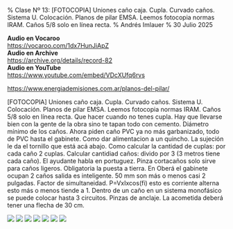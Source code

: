 % Clase Nº 13: [FOTOCOPIA] Uniones caño caja. Cupla. Curvado caños. Sistema U. Colocación. Planos de pilar EMSA. Leemos fotocopia normas IRAM. Caños 5/8 solo en línea recta.
% Andrés Imlauer
% 30 Julio 2025

**Audio en Vocaroo**   
https://vocaroo.com/1dx7HunJiApZ   
**Audio en Archive**   
https://archive.org/details/record-82   
**Audio en YouTube**   
https://www.youtube.com/embed/VDcXUfq6rvs   
   
https://www.energiademisiones.com.ar/planos-del-pilar/   

[FOTOCOPIA] Uniones caño caja. Cupla. Curvado caños. Sistema U. Colocación. Planos de pilar EMSA. Leemos fotocopia normas IRAM. Caños 5/8 solo en línea recta. Que hacer cuando no tenes cupla. Hay que llevarse bien con la gente de la obra sino te tapan todo con cemento. Diámetro mínimo de los caños. Ahora piden caño PVC ya no más garbanizado, todo de PVC hasta el gabinete. Como dar alimentacion a un quincho. La sujeción le da el tornillo que está acá abajo. Como calcular la cantidad de cuplas: por cada caño 2 cuplas. Calcular cantidiad caños: divido por 3 (3 metros tiene cada caño). El ayudante habla en portuguez. Pinza cortacaños solo sirve para caños ligeros. Obligatoria la puesta a tierra. En Oberá el gabinete ocupan 2 caños salida es inteligente. 50 mm son más o menos casi 2 pulgadas. Factor de simultaneidad. P=VxIxcos(fi) esto es corriente alterna esto más o menos tiende a 1. Dentro de un caño en un sistema monofásico se puede colocar hasta 3 circuitos. Pinzas de anclaje. La acometida deberá tener una flecha de 30 cm. 


![](https://blogger.googleusercontent.com/img/b/R29vZ2xl/AVvXsEhpAjSN0mu_UmD369sYu-q82f89D-v_P5WqaXnaxfnucFnGZpnRplJBmgBEbGa3o-IPBih-6TEj-eu8x6qmQZQR3cEUmDsIvs_vumJhywK3h7nGfmYnsVNtlXP7mh5ZrSKB0Ebhai16gIn4B0wpKoOc6QTcXhKz61Q2ulU7VBihT3smlaB_o_sWMOFC2mo/s4160/IMG_20250414_203006264.jpg)
![](https://blogger.googleusercontent.com/img/b/R29vZ2xl/AVvXsEgKMBpB6_W705WQlOtlY8CakcgR5u86hqtxYLoDSmcZZ_NR1HND4KvxoxeLo8S1FZADsGDE7KoLKj7qfUajaksp02NcpyJjphq8CYDcaRxXQttfaxd1P2zNe_mF_LmSsjmkRUVqIL-CojOwqZBvKSnVHt691KcEpoHNz3FLScIKx568tQOVzlBa2mS5Nz4/s4160/IMG_20250414_185021883_HDR.jpg)
![](https://blogger.googleusercontent.com/img/b/R29vZ2xl/AVvXsEhLdqIN5FZuMQjJk6-U6hZFqqbaXomHECG8cJ7jM9k8cLOZHshh96fKDWfV9wO_kXStTFWBUHWA62AmSaa4dC5JjcW7mCczDYEIjXx1VvgIJEA9322MSNfLktnoDwHESp5MsiXWarE62utxDSVFne-FS3DEApozFUnv96P3Pej0TrPkNLLsjJnpebVBMOs/s4160/IMG_20250414_195948867.jpg)
![](https://blogger.googleusercontent.com/img/b/R29vZ2xl/AVvXsEh-aEzxvR2S5G4lrCALU2kcPsRQR7aVLS6M2WP1ohv-jXXrdTKjkPFIPUDj0aYWAthMZI5i0tBUpd8l8opuz9Oy6f7bDdA7o_bfkcXsZD9zW2Pn9M7SV5FCoYpO7Q0Z9jAWmeTZcCAR_buV0u1Zqls9n1ktLDGHuQJS2tl2NBKDR9CW517nnaA-0RchoIg/s4160/IMG_20250414_203001133.jpg)
![](https://blogger.googleusercontent.com/img/b/R29vZ2xl/AVvXsEiRJkKmosUfplYhfAnQreGL93ZyKk1JvIXknljwdgpWJ2c8I4HCHhUMQMuiNRP3ZqFvcopJS_BnJobRhX_yHHqy1IHYzhCdJrZ4zf3ksS1IFsnzLoH6XzHGeIvWG9f3ogrAJXcblwSUgn1mL6OLJ8TiULdWOmYewqVyppOEtHaxUS_bupcFGNqlzEKlaiY/s4160/IMG_20250414_202709058.jpg)
![](https://blogger.googleusercontent.com/img/b/R29vZ2xl/AVvXsEiRJkKmosUfplYhfAnQreGL93ZyKk1JvIXknljwdgpWJ2c8I4HCHhUMQMuiNRP3ZqFvcopJS_BnJobRhX_yHHqy1IHYzhCdJrZ4zf3ksS1IFsnzLoH6XzHGeIvWG9f3ogrAJXcblwSUgn1mL6OLJ8TiULdWOmYewqVyppOEtHaxUS_bupcFGNqlzEKlaiY/s4160/IMG_20250414_202709058.jpg)
![](https://blogger.googleusercontent.com/img/b/R29vZ2xl/AVvXsEi2wPbBRZqjP9cxQ8EJzuAzEX3QszA9ysbTRBkHfrTboErcuwavxJGbnuX6xn0IZszga0bYFPDryrHONX0sU9V2PWUNmqc3srdwFNsMXh3gJXqFQHrKmHFfg-szgbmkBLWyHvLxhLepsz_mvdQR5yIjts-pYU4SKTdA2ZRuovWFy79YHBk-EBViVLCybtg/s4160/IMG_20250414_202719036.jpg)

